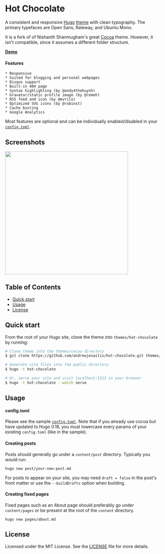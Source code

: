 # Hot Chocolate

A consistent and responsive [Hugo](http://gohugo.io) [theme](https://github.com/spf13/hugoThemes/) with clean typography. The primary typefaces are Open Sans, Raleway, and Ubuntu Mono.

It is a fork of of Nishanth Shanmugham's great [Cocoa](https://github.com/nishanths/cocoa-hugo-theme) theme. However, it isn't compatible, since it assumes a different folder structure.

[__Demo__](http://themes.gohugo.io/theme/cocoa/)

#### Features

```
* Responsive
* Suited for blogging and personal webpages
* Disqus support
* Built-in 404 page
* Syntax highlighting (by @andy4thehuynh)
* Gravatar/static profile image (by @remeh)
* RSS feed and icon (by @mvrilo)
* Optimized SVG icons (by @robinst)
* Cache busting
* Google Analytics
```

Most features are optional and can be individually enabled/disabled in your [`config.toml`](https://github.com/andrewjesaitis/hot-chocolate/blob/master/exampleSite/config.toml).

## Screenshots

<img src="" width="400">


## Table of Contents

* [Quick start](#quick-start)
* [Usage](#usage)
* [License](#license)

## Quick start 

From the root of your Hugo site, clone the theme into `themes/hot-chocolate` by running:

```sh
# Clone theme into the themes/cocoa directory
$ git clone https://github.com/andrewjesaitis/hot-chocolate.git themes/hot-chocolate

# Generate site files into the public directory
$ hugo -t hot-chocolate

# Or, serve your site and visit localhost:1313 in your browser
$ hugo -t hot-chocolate --watch serve
```

## Usage

#### config.toml

Please see the sample [`config.toml`](https://github.com/andrewjesaitis/hot-chocolate/blob/master/exampleSite/config.toml). Note that if you already use cocoa but have updated to Hugo 0.18, you must lowercase every params of your existing `config.toml` (like in the sample).

#### Creating posts

Posts should generally go under a `content/post` directory. Typically you would run:

````
hugo new post/your-new-post.md
````
For posts to appear on your site, you may need `draft = false` in the post's front matter or use the `--buildDrafts` option when building.

#### Creating fixed pages

Fixed pages such as an About page should preferably go under `content/pages` or be present at the root of the `content` directory.

````
hugo new pages/about.md
````

## License

Licensed under the MIT License. See the [LICENSE](https://github.com/andrewjesaitis/hot-chocolate/blob/master/LICENSE) file for more details.
